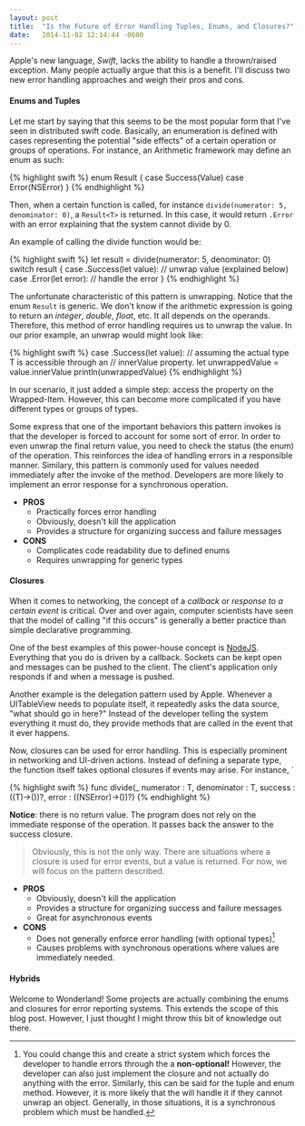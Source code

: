 ```yaml
---
layout: post
title:  "Is the Future of Error Handling Tuples, Enums, and Closures?"
date:   2014-11-02 12:14:44 -0600
---
```

Apple's new language, *Swift*, lacks the ability to handle a thrown/raised exception.  Many people actually argue that this is a benefit.  I'll discuss two new error handling approaches and weigh their pros and cons.

#### Enums and Tuples
Let me start by saying that this seems to be the most popular form that I've seen in distributed swift code.  Basically, an enumeration is defined with cases representing the potential "side effects" of a certain operation or groups of operations.  For instance, an Arithmetic framework may define an enum as such:

{% highlight swift %}
enum Result<T> {
    case Success(Value<T>)
    case Error(NSError)
}
{% endhighlight %}

Then, when a certain function is called, for instance `divide(numerator: 5, denominator: 0)`, a `Result<T>` is returned.  In this case, it would return `.Error` with an error explaining that the system cannot divide by 0. 

An example of calling the divide function would be:

{% highlight swift %}
let result = divide(numerator: 5, denominator: 0)
switch result {
  case .Success(let value):
      // unwrap value (explained below)
    case .Error(let error):
      // handle the error
}
{% endhighlight %}

The unfortunate characteristic of this pattern is unwrapping.  Notice that the enum `Result` is generic.  We don't know if the arithmetic expression is going to return an *integer*, *double*, *float*, etc.  It all depends on the operands.  Therefore, this method of error handling requires us to unwrap the value.  In our prior example, an unwrap would might look like:

{% highlight swift %}
case .Success(let value):
  // assuming the actual type T is accessible through an
    // innerValue property.
  let unwrappedValue = value.innerValue
    println(unwrappedValue)
{% endhighlight %}

In our scenario, it just added a simple step: access the property on the Wrapped-Item.  However, this can become more complicated if you have different types or groups of types.   

Some express that one of the important behaviors this pattern invokes is that the developer is forced to account for some sort of error.  In order to even unwrap the final return value, you need to check the status (the enum) of the operation.  This reinforces the idea of handling errors in a responsible manner. Similary, this pattern is commonly used for values needed immediately after the invoke of the method.  Developers are more likely to implement an error response for a synchronous operation.

- **PROS**
  - Practically forces error handling
  - Obviously, doesn't kill the application
  - Provides a structure for organizing success and failure messages
- **CONS**
  - Complicates code readability due to defined enums
  - Requires unwrapping for generic types
  
#### Closures
When it comes to networking, the concept of a *callback* or *response to a certain event* is critical.  Over and over again, computer scientists have seen that the model of calling "if this occurs" is generally a better practice than simple declarative programming. 

One of the best examples of this power-house concept is [NodeJS](http://nodejs.org).  Everything that you do is driven by a callback.  Sockets can be kept open and messages can be pushed to the client.  The client's application only responds if and when a message is pushed.

Another example is the delegation pattern used by Apple.  Whenever a UITableView needs to populate itself, it repeatedly asks the data source, "what should go in here?"  Instead of the developer telling the system everything it must do, they provide methods that are called in the event that it ever happens.

Now, closures can be used for error handling.  This is especially prominent in networking and UI-driven actions.  Instead of defining a separate type, the function itself takes optional closures if events may arise.  For instance, `

{% highlight swift %}
func divide<T>(_ numerator : T, denominator : T, 
           success : ((T)->())?, error : ((NSError)->())?)
{% endhighlight %}

**Notice**: there is no return value.  The program does not rely on the immediate response of the operation.  It passes back the answer to the success closure.

> Obviously, this is not the only way.  There are situations   where a closure is used for error events, but a value is returned.  For now, we will focus on the pattern described.

- **PROS**
  - Obviously, doesn't kill the application
  - Provides a structure for organizing success and failure messages
  - Great for asynchronous events
- **CONS**
  - Does not generally enforce error handling (with optional types)[^1]
  - Causes problems with synchronous operations where values are immediately needed.

#### Hybrids

Welcome to Wonderland! Some projects are actually combining the enums and closures for error reporting systems.  This extends the scope of this blog post. However, I just thought I might throw this bit of knowledge out there.


[^1]: You could change this and create a strict system which forces the developer to handle errors through the a **non-optional!** However, the developer can also just implement the closure and not actually do anything with the error.  Similarly, this can be said for the tuple and enum method. However, it is more likely that the will handle it if they cannot unwrap an object.  Generally, in those situations, it is a synchronous problem which must be handled.